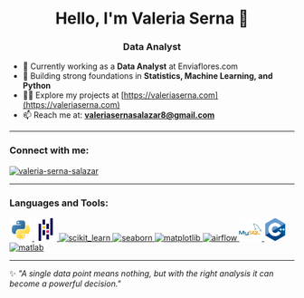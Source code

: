 <h1 align="center">Hello, I'm Valeria Serna 👋</h1>
<h3 align="center">Data Analyst</h3>

- 🔭 Currently working as a **Data Analyst** at Enviaflores.com  
- 🌱 Building strong foundations in **Statistics, Machine Learning, and Python**  
- 👨‍💻 Explore my projects at [https://valeriaserna.com](https://valeriaserna.com)  
- 📫 Reach me at: **valeriasernasalazar8@gmail.com**  

---

<h3 align="left">Connect with me:</h3>
<p align="left">
<a href="https://www.linkedin.com/in/valeria-serna-salazar/" target="blank"><img align="center" src="https://raw.githubusercontent.com/rahuldkjain/github-profile-readme-generator/master/src/images/icons/Social/linked-in-alt.svg" alt="valeria-serna-salazar" height="30" width="40" /></a>
</p>

---

<h3 align="left">Languages and Tools:</h3>
<p align="left"> 
<a href="https://www.python.org" target="_blank" rel="noreferrer"> <img src="https://raw.githubusercontent.com/devicons/devicon/master/icons/python/python-original.svg" alt="python" width="40" height="40"/> </a> 
<a href="https://pandas.pydata.org/" target="_blank" rel="noreferrer"> <img src="https://raw.githubusercontent.com/devicons/devicon/2ae2a900d2f041da66e950e4d48052658d850630/icons/pandas/pandas-original.svg" alt="pandas" width="40" height="40"/> </a> 
<a href="https://scikit-learn.org/" target="_blank" rel="noreferrer"> <img src="https://upload.wikimedia.org/wikipedia/commons/0/05/Scikit_learn_logo_small.svg" alt="scikit_learn" width="40" height="40"/> </a> 
<a href="https://seaborn.pydata.org/" target="_blank" rel="noreferrer"> <img src="https://seaborn.pydata.org/_images/logo-mark-lightbg.svg" alt="seaborn" width="40" height="40"/> </a> 
<a href="https://matplotlib.org/" target="_blank" rel="noreferrer"> <img src="https://upload.wikimedia.org/one-line/matplotlib-logo.svg" alt="matplotlib" width="40" height="40"/> </a> 
<a href="https://airflow.apache.org/" target="_blank" rel="noreferrer"> <img src="https://raw.githubusercontent.com/simple-icons/simple-icons/develop/icons/apacheairflow.svg" alt="airflow" width="40" height="40"/> </a> 
<a href="https://www.mysql.com/" target="_blank" rel="noreferrer"> <img src="https://raw.githubusercontent.com/devicons/devicon/master/icons/mysql/mysql-original-wordmark.svg" alt="mysql" width="40" height="40"/> </a> 
<a href="https://www.w3schools.com/cpp/" target="_blank" rel="noreferrer"> <img src="https://raw.githubusercontent.com/devicons/devicon/master/icons/cplusplus/cplusplus-original.svg" alt="cplusplus" width="40" height="40"/> </a> 
<a href="https://www.mathworks.com/" target="_blank" rel="noreferrer"> <img src="https://upload.wikimedia.org/wikipedia/commons/2/21/Matlab_Logo.png" alt="matlab" width="40" height="40"/> </a> 
</p>

---

✨ *"A single data point means nothing, but with the right analysis it can become a powerful decision."*
